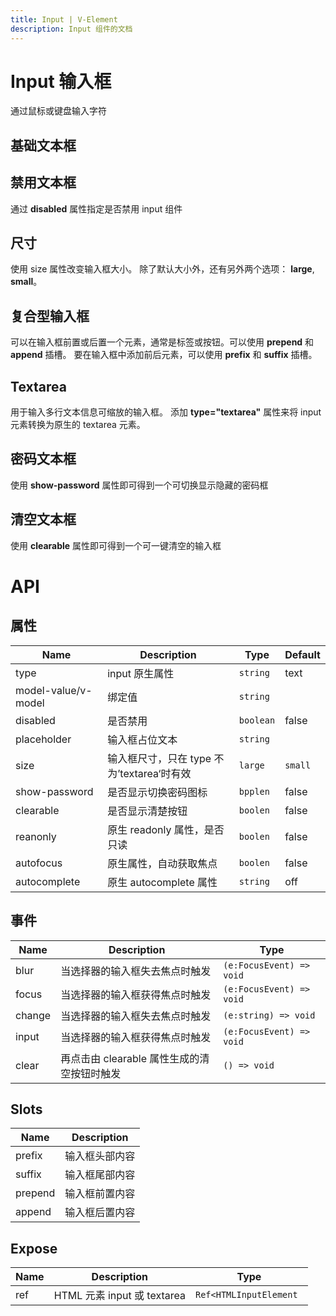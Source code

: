 ```yaml
---
title: Input | V-Element
description: Input 组件的文档
---
```


# Input 输入框

通过鼠标或键盘输入字符

## 基础文本框

<preview path="../demo/Input/Basic.vue" title="基础文本框" description="Input 基础文本框"></preview>

## 禁用文本框

通过 **disabled** 属性指定是否禁用 input 组件

<preview path="../demo/Input/Disable.vue" title="禁用文本框" description="Input 禁用文本框"></preview>

## 尺寸

使用 size 属性改变输入框大小。 除了默认大小外，还有另外两个选项： **large**, **small**。

<preview path="../demo/Input/Size.vue" title="不同尺寸文本框" description="不同尺寸文本框"></preview>

## 复合型输入框

可以在输入框前置或后置一个元素，通常是标签或按钮。可以使用 **prepend** 和 **append** 插槽。
要在输入框中添加前后元素，可以使用 **prefix** 和 **suffix** 插槽。

<preview path="../demo/Input/Combo.vue" title="复合型输入框" description="Input 复合型输入框"></preview>

## Textarea

用于输入多行文本信息可缩放的输入框。 添加 **type="textarea"** 属性来将 input 元素转换为原生的 textarea 元素。

<preview path="../demo/Input/Textarea.vue" title="Textarea" description="Textarea"></preview>

## 密码文本框

使用 **show-password** 属性即可得到一个可切换显示隐藏的密码框

<preview path="../demo/Input/Password.vue" title="密码文本框" description="Input 密码文本框"></preview>

## 清空文本框

使用 **clearable** 属性即可得到一个可一键清空的输入框

<preview path="../demo/Input/Clear.vue" title="清空文本框" description="Input 清空文本框"></preview>

# API

## 属性

| Name                | Description                                | Type      | Default |
| ------------------- | ------------------------------------------ | --------- | ------- |
| type                | input 原生属性                             | `string`  | text    |
| model-value/v-model | 绑定值                                     | `string`  |         |
| disabled            | 是否禁用                                   | `boolean` | false   |
| placeholder         | 输入框占位文本                             | `string`  |         |
| size                | 输入框尺寸，只在 type 不为’textarea‘时有效 | `large`   | `small` |
| show-password       | 是否显示切换密码图标                       | `bpplen`  | false   |
| clearable           | 是否显示清楚按钮                           | `boolen`  | false   |
| reanonly            | 原生 readonly 属性，是否只读               | `boolen`  | false   |
| autofocus           | 原生属性，自动获取焦点                     | `boolen`  | false   |
| autocomplete        | 原生 autocomplete 属性                     | `string`  | off     |

## 事件

| Name   | Description                                 | Type                     |
| ------ | ------------------------------------------- | ------------------------ |
| blur   | 当选择器的输入框失去焦点时触发              | `(e:FocusEvent) => void` |
| focus  | 当选择器的输入框获得焦点时触发              | `(e:FocusEvent) => void` |
| change | 当选择器的输入框失去焦点时触发              | `(e:string) => void`     |
| input  | 当选择器的输入框获得焦点时触发              | `(e:FocusEvent) => void` |
| clear  | 再点击由 clearable 属性生成的清空按钮时触发 | `() => void`             |

## Slots

| Name    | Description    |
| ------- | -------------- |
| prefix  | 输入框头部内容 |
| suffix  | 输入框尾部内容 |
| prepend | 输入框前置内容 |
| append  | 输入框后置内容 |

## Expose

| Name | Description                 | Type                    |
| ---- | --------------------------- | ----------------------- |
| ref  | HTML 元素 input 或 textarea | `Ref<HTMLInputElement ` |
